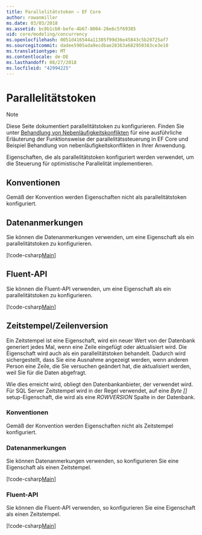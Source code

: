 ```yaml
---
title: Parallelitätstoken – EF Core
author: rowanmiller
ms.date: 03/03/2018
ms.assetid: bc8b1cb0-befe-4b67-8004-26e6c5f69385
uid: core/modeling/concurrency
ms.openlocfilehash: 0051d416544a11385f99d36e45843c5b20725af7
ms.sourcegitcommit: dadee5905ada9ecdbae28363a682950383ce3e10
ms.translationtype: MT
ms.contentlocale: de-DE
ms.lasthandoff: 08/27/2018
ms.locfileid: "42994225"
---
```

# <a name="concurrency-tokens"></a>Parallelitätstoken

> [!NOTE]
> Diese Seite dokumentiert parallelitätstoken zu konfigurieren. Finden Sie unter [Behandlung von Nebenläufigkeitskonflikten](../saving/concurrency.md) für eine ausführliche Erläuterung der Funktionsweise der parallelitätssteuerung in EF Core und Beispiel Behandlung von nebenläufigkeitskonflikten in Ihrer Anwendung.

Eigenschaften, die als parallelitätstoken konfiguriert werden verwendet, um die Steuerung für optimistische Parallelität implementieren.

## <a name="conventions"></a>Konventionen

Gemäß der Konvention werden Eigenschaften nicht als parallelitätstoken konfiguriert.

## <a name="data-annotations"></a>Datenanmerkungen

Sie können die Datenanmerkungen verwenden, um eine Eigenschaft als ein parallelitätstoken zu konfigurieren.

[!code-csharp[Main](../../../samples/core/Modeling/DataAnnotations/Samples/Concurrency.cs#ConfigureConcurrencyAnnotations)]

## <a name="fluent-api"></a>Fluent-API

Sie können die Fluent-API verwenden, um eine Eigenschaft als ein parallelitätstoken zu konfigurieren.

[!code-csharp[Main](../../../samples/core/Modeling/FluentAPI/Samples/Concurrency.cs#ConfigureConcurrencyFluent)]

## <a name="timestamprow-version"></a>Zeitstempel/Zeilenversion

Ein Zeitstempel ist eine Eigenschaft, wird ein neuer Wert von der Datenbank generiert jedes Mal, wenn eine Zeile eingefügt oder aktualisiert wird. Die Eigenschaft wird auch als ein parallelitätstoken behandelt. Dadurch wird sichergestellt, dass Sie eine Ausnahme angezeigt werden, wenn anderen Person eine Zeile, die Sie versuchen geändert hat, die aktualisiert werden, weil Sie für die Daten abgefragt.

Wie dies erreicht wird, obliegt den Datenbankanbieter, der verwendet wird. Für SQL Server Zeitstempel wird in der Regel verwendet, auf eine *Byte []* setup-Eigenschaft, die wird als eine *ROWVERSION* Spalte in der Datenbank.

### <a name="conventions"></a>Konventionen

Gemäß der Konvention werden Eigenschaften nicht als Zeitstempel konfiguriert.

### <a name="data-annotations"></a>Datenanmerkungen

Sie können Datenanmerkungen verwenden, so konfigurieren Sie eine Eigenschaft als einen Zeitstempel.

[!code-csharp[Main](../../../samples/core/Modeling/DataAnnotations/Samples/Timestamp.cs#ConfigureTimestampAnnotations)]

### <a name="fluent-api"></a>Fluent-API

Sie können die Fluent-API verwenden, so konfigurieren Sie eine Eigenschaft als einen Zeitstempel.

[!code-csharp[Main](../../../samples/core/Modeling/FluentAPI/Samples/Timestamp.cs#ConfigureTimestampFluent)]
